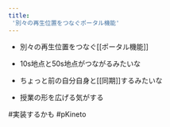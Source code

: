 ```yaml
---
title:
 '別々の再生位置をつなぐポータル機能'
---
```


- 別々の再生位置をつなぐ[[ポータル機能]]
- 10s地点と50s地点がつながるみたいな
- ちょっと前の自分自身と[[同期]]するみたいな

- 授業の形を広げる気がする

#実装するかも #pKineto
